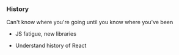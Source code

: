 ### History

Can't know where you're going until you know where you've been

- JS fatigue, new libraries

- Understand history of React
